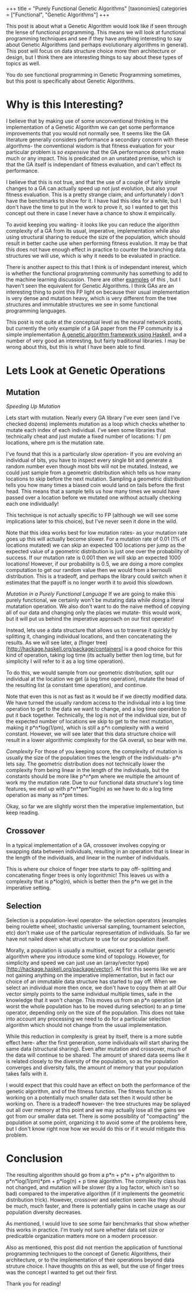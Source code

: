 +++
title = "Purely Functional Genetic Algorithms"
[taxonomies]
categories = ["Functional", "Genetic Algorithms"]
+++

This post is about what a Genetic Algorithm would look like if seen through the lense of functional programming.
This means we will look at functional programming techniques and see if they have anything interesting to say about
Genetic Algorithms (and perhaps evolutionary algorithms in general). This post will focus on data structure choice more
then architecture or design, but I think there are interesting things to say about these types of topics as well.


You do see functional programming in Genetic Programming sometimes, but this post is specifically about
Genetic Algorithms.


Why is this Interesting?
========================
I believe that by making use of some unconventional thinking in the implementation of a Genetic Algorithm we can get some
performance improvements that you would not normally see. It seems like the GA literature generally considers
performance a secondary concern with these algorthms- the conventional wisdom is that fitness evaluation for your particular
problem is *so expensive* that the GA performance doesn't make much or any impact. This is predicated on an unstated premise,
which is that the GA itself is independant of fitness evaluation, and can't effect its performance.


I believe that this is not true, and that the use of a couple of fairly simple changes to a GA can actually speed up not just
evolution, but also your fitness evaluation. This is a pretty strange claim, and unfortunately I don't have the benchmarks to
show for it. I have had this idea for a while, but I don't have the time to put in the work to prove it, so I wanted to get
this concept out there in case I never have a chance to show it empirically.


To avoid keeping you waiting- it looks like you can reduce the algorithm complexity of a GA from its usual, imperative,
implementation while also using structural sharing to reduce the size of the population, which should result in better cache
use when performing fitness evalution. It may be that this does not have enough effect in practice to counter the branching
data structures we will use, which is why it needs to be evaluated in practice.


There is another aspect to this that I think is of independant interest, which is whether the functional programming community
has something to add to the machine learning discussion. There are other [examples](http://colah.github.io/posts/2015-09-NN-Types-FP) of this ,
but I haven't seen the equivalent for Genetic Algorithms. I think GAs are an interesting thing to point this FP light on because their
usual implementation is very dense and mutation heavy, which is very different from the tree structures and immutable structures we see
in some functional programming languages.

This post is not quite at the conceptual level as the neural network posts, but currently the only example of a GA paper from the FP community is
a simple implementation
[A genetic algorithm framework using Haskell](https://www.researchgate.net/profile/A_Garmendia-Doval/publication/2411892_A_genetic_algorithm_framework_using_Haskell/links/53d6c7840cf220632f3ddb04/A-genetic-algorithm-framework-using-Haskell.pdf),
and a number of very good an interesting, but fairly traditional libraries.
I may be wrong about this, but this is what I have been able to find.


Lets Look at Genetic Operations
===============================

Mutation
--------
*Speeding Up Mutation*


Lets start with mutation. Nearly every GA library I've ever seen (and I've checked dozens) implements mutation as a loop which
checks whether to mutate each index of each individual. I've seen some libraries that technically cheat and just mutate a fixed
number of locations: 1 / pm locations, where pm is the mutation rate.


I've found that this is a particularly slow operation- if you are evolving an individual of bits, you have to inspect every single
bit and generate a random number even though most bits will not be mutated. Instead, we could just sample from a geometric distribution
which tells us how many locations to skip before the next mutation. Sampling a geometric distribution tells you how many times a 
biased coin would land on tails before the first head. This means that a sample tells us how many times we would have passed over
a location before we mutated one without actually checking each one individually!


This technique is not actually specific to FP (although we will see some implications later to this choice), but I've never seen it
done in the wild.


Note that this idea works best for low mutation rates- as your mutation rate goes up this will actually become slower. For a mutation
rate of 0.01 (1% of locations mutated) we can skip an expected 100 locations per jump as the expected value of a geometric distribution
is just one over the probability of success. If our mutation rate is 0.001 then we will skip an expected 1000 locations! However, if our
probability is 0.5, we are doing a more complex computation to get our random value then we would from a bernoulli distribution. This is
a tradeoff, and perhaps the library could switch when it estimates that the payoff is no longer worth it to avoid this slowdown.


*Mutation in a Purely Functional Language*
If we are going to make this purely functional, we certainly won't be mutating data while doing a literal mutatation operation. We also
don't want to do the naive method of copying all of our data and changing only the places we mutate- this would work, but it will put us
behind the imperative approach on our first operator!


Instead, lets use a data structure that allows us to traverse it quickly by splitting it, changing individual locations, and then concatenating
the results. As we will see later, a (finger tree)[http://hackage.haskell.org/package/containers] is a good choice for this kind of operation, taking
log time (its actually better then log time, but for simplicity I will refer to it as a log time operation).


To do this, we would sample from our geometric distribution, split our individual at the location we get (a log time operation), mutate the
head of the resulting list (a constant time operation), and continue.


Note that even this is not as fast as it would be if we directly modified data. We have turned the usually random access to the individual into
a log time operation to get to the data we want to change, and a log time operation to put it back together. Technically, the log is not of the 
individual size, but of the expected number of locations we skip to get to the next mutation, making it p\*n\*log(1/pm), which is still a 
p\*n complexity with a weird constant.
However, we will see later that this data structure choice will result in a lower algorithmic complexity for the GA overall, so bear with me.


*Complexity*
For those of you keeping score, the complexity of mutation is usually the size of the population times the length of the individuals- p\*n lets say.
The geometric distribution does not technically lower the complexity from being linear in the length of the individuals, but the constants should be
more like p\*n\*pm where we multiple the amount of work my the mutation rate. Due to our functional data structure's log time features, we end up with
p\*n\*\*pm\*log(n) as we have to do a log time operation as many as n\*pm times.

Okay, so far we are slightly worst then the imperative implementation, but keep reading.


Crossover
---------
In a typical implementation of a GA, crossover involves copying or swapping data between individuals, resulting in an operation that is linear in the
length of the individuals, and linear in the number of individuals.

This is where our choice of finger tree starts to pay off- splitting and concatenating finger trees is only logorithmic! This leaves us with a complexity
that is p\*log(n), which is better then the p\*n we get in the imperative setting.


Selection
---------
Selection is a population-level operator- the selection operators (examples being roulette wheel, stochastic universal sampling, tournament
selection, etc) don't make use of the particular representation of individuals. So far we have not nailed down what structure to use for our
population itself.

Morally, a population is usually a multiset, except for a cellular genetic algorithm where you introduce some kind of topology.  However,
for simplicity and speed we can just use an (array/vector type)[http://hackage.haskell.org/package/vector]. At first this seems like we are not
gaining anything on the imperative implementation, but in fact our choice of an immutable data structure has started to pay off. When we select
an individual more then once, we don't have to copy them at all! Our vector simply points to the same individual multiple times, safe in the knowledge
that it won't change. This moves us from an p\*n operation (at worst the whole population has to be moved during selection) to an p time operator, depending
only on the size of the population. This does not take into account any processing we need to do for a particular selection algorithm which should not
change from the usual implementation.


While this reduction in complexity is great by itself, there is a more subtle effect here- after the first generation, some individuals will start
sharing the same data (structural sharing). Even after mutation and crossover, much of the data will continue to be shared. The amount of shared
data seems like it is related closely to the diversity of the population, so as the population converges and diversity falls, the amount of memory
that your population takes falls with it.


I would expect that this could have an effect on both the performance of the genetic algorithm, and of the fitness function. The fitness function is working on a
potentially much smaller data set then it would other be working on. There is a tradeoff however- the tree structures may be splayed out all over memory at this point
and we may actually lose all the gains we got from our smaller data set. There is some possibility of "compacting" the population at some point, organizing it
to avoid some of the problems here, but I don't know right now how we would do this or if it would mitigate this problem.


Conclusion
==========
The resulting algorithm should go from a p\*n + p\*n + p\*n algorithm to p\*n\*log(1/pm)\*pm + p\*log(n) + p time algorithm. The complexity class has not
changed, and mutation will be slower (by a log factor, which isn't so bad) compared to the imperative algorithm (if it implements the geometric
distribution trick). However, crossover and selection seem like they should be much, much faster, and there is potentially gains in cache
usage as our population diversity decreases.


As mentioned, I would love to see some fair benchmarks that show whether this works in practice. I'm truely not sure whether data set size or predicatble organization
matters more on a modern processor.


Also as mentioned, this post did not mention the application of functional programming techniques to the concept of Genetic Algorithms, their architecture, or to the
implementation of their operations beyond data struture choice. I have thoughts on this as well, but the use of finger trees was the concept I wanted to get out their
first.


Thank you for reading!
